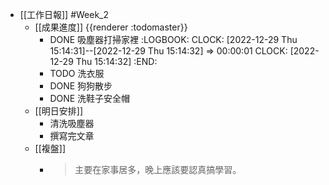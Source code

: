 - [[工作日報]] #Week_2
	- [[成果進度]] {{renderer :todomaster}}
		- DONE 吸塵器打掃家裡
		  :LOGBOOK:
		  CLOCK: [2022-12-29 Thu 15:14:31]--[2022-12-29 Thu 15:14:32] =>  00:00:01
		  CLOCK: [2022-12-29 Thu 15:14:32]
		  :END:
		- TODO  洗衣服
		- DONE 狗狗散步
		- DONE 洗鞋子安全帽
	- [[明日安排]]
		- 清洗吸塵器
		- 撰寫完文章
	- [[複盤]]
		- > 主要在家事居多，晚上應該要認真搞學習。